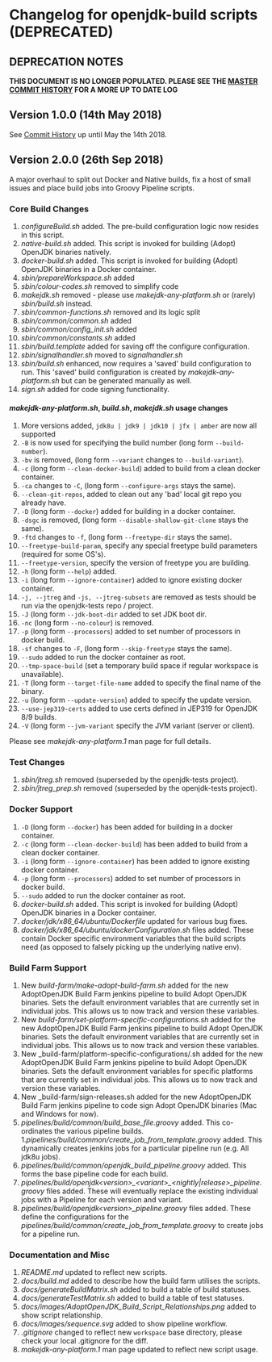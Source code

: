 # Changelog for openjdk-build scripts (DEPRECATED)

## DEPRECATION NOTES

**THIS DOCUMENT IS NO LONGER POPULATED. PLEASE SEE THE [MASTER COMMIT HISTORY](https://github.com/AdoptOpenJDK/openjdk-build/commits/master) FOR A MORE UP TO DATE LOG**

## Version 1.0.0 (14th May 2018)

See [Commit History](https://github.com/AdoptOpenJDK/openjdk-build/commits/master)
up until May the 14th 2018.

## Version 2.0.0 (26th Sep 2018)

A major overhaul to split out Docker and Native builds, fix a host of small
issues and place build jobs into Groovy Pipeline scripts.

### Core Build Changes

1. _configureBuild.sh_ added.  The pre-build configuration logic now resides in
this script.
1. _native-build.sh_ added.  This script is invoked for building (Adopt) OpenJDK
binaries natively.
1. _docker-build.sh_ added.  This script is invoked for building (Adopt) OpenJDK
binaries in a Docker container.
1. _sbin/prepareWorkspace.sh_ added
1. _sbin/colour-codes.sh_ removed to simplify code
1. _makejdk.sh_ removed - please use _makejdk-any-platform.sh_ or (rarely)
_sbin/build.sh_ instead.
1. _sbin/common-functions.sh_ removed and its logic split
1. _sbin/common/common.sh_ added
1. _sbin/common/config_init.sh_ added
1. _sbin/common/constants.sh_ added
1. _sbin/build.template_ added for saving off the configure configuration.
1. _sbin/signalhandler.sh_ moved to _signalhandler.sh_
1. _sbin/build.sh_ enhanced, now requires a 'saved' build configuration to run.
This 'saved' build configuration is created by _makejdk-any-platform.sh_ but
can be generated manually as well.
1. _sign.sh_ added for code signing functionality.

#### _makejdk-any-platform.sh_, _build.sh_, _makejdk.sh_ usage changes

1. More versions added, `jdk8u | jdk9 | jdk10 | jfx | amber` are now all supported
1. `-B` is now used for specifying the build number (long form `--build-number`).
1. `-bv` is removed, (long form `--variant` changes to `--build-variant`).
1. `-c` (long form `--clean-docker-build`) added to build from a clean docker container.
1. `-ca` changes to `-C`, (long form `--configure-args` stays the same).
1. `--clean-git-repos`, added to clean out any 'bad' local git repo you already have.
1. `-D` (long form `--docker`) added for building in a docker container.
1. `-dsgc` is removed, (long form `--disable-shallow-git-clone` stays the same).
1. `-ftd` changes to `-f`, (long form `--freetype-dir` stays the same).
1. `--freetype-build-param`, specify any special freetype build parameters (required for some OS's).
1. `--freetype-version`, specify the version of freetype you are building.
1. `-h` (long form `--help`) added.
1. `-i` (long form `--ignore-container`) added to ignore existing docker container.
1. `-j, --jtreg` and `-js, --jtreg-subsets` are removed as tests should be run via the openjdk-tests repo / project.
1. `-J` (long form `--jdk-boot-dir` added to set JDK boot dir.
1. `-nc` (long form `--no-colour`) is removed.
1. `-p` (long form `--processors`) added to set number of processors in docker build.
1. `-sf` changes to `-F`, (long form `--skip-freetype` stays the same).
1. `--sudo` added to run the docker container as root.
1. `--tmp-space-build` (set a temporary build space if regular workspace is unavailable).
1. `-T` (long form `--target-file-name` added to specify the final name of the binary.
1. `-u` (long form `--update-version`) added to specify the update version.
1. `--use-jep319-certs` added to use certs defined in JEP319 for OpenJDK 8/9 builds.
1. `-V` (long form `--jvm-variant` specify the JVM variant (server or client).

Please see _makejdk-any-platform.1_ man page for full details.

### Test Changes

1. _sbin/jtreg.sh_ removed (superseded by the openjdk-tests project).
1. _sbin/jtreg_prep.sh_ removed (superseded by the openjdk-tests project).

### Docker Support

1. `-D` (long form `--docker`) has been added for building in a docker container.
1. `-c` (long form `--clean-docker-build`) has been added to build from a clean
docker container.
1. `-i` (long form `--ignore-container`) has been added to ignore existing docker
container.
1. `-p` (long form `--processors`) added to set number of processors in docker build.
1. `--sudo` added to run the docker container as root.
1. _docker-build.sh_ added.  This script is invoked for building (Adopt) OpenJDK
binaries in a Docker container.
1. _docker/jdk<X>/x86_64/ubuntu/Dockerfile_ updated for various bug fixes.
1. _docker/jdk<X>/x86_64/ubuntu/dockerConfiguration.sh_ files added.  These
contain Docker specific environment variables that the build scripts need (as
opposed to falsely picking up the underlying native env).

### Build Farm Support

1. New _build-farm/make-adopt-build-farm.sh_ added for the new AdoptOpenJDK
Build Farm jenkins pipeline to build Adopt OpenJDK binaries.  Sets the default
environment variables that are currently set in individual jobs.  This allows
us to now track and version these variables.
1. New _build-farm/set-platform-specific-configurations.sh_ added for the new
AdoptOpenJDK Build Farm jenkins pipeline to build Adopt OpenJDK binaries.  Sets
the default environment variables that are currently set in individual jobs.
This allows us to now track and version these variables.
1. New _build-farm/platform-specific-configurations/<platform>.sh added for
the new AdoptOpenJDK Build Farm jenkins pipeline to build Adopt OpenJDK binaries.
Sets the default environment variables for specific platforms that are currently
set in individual jobs.  This allows us to now track and version these variables.
1. New _build-farm/sign-releases.sh added for the new AdoptOpenJDK Build Farm
jenkins pipeline to code sign Adopt OpenJDK binaries (Mac and Windows for now).
1. _pipelines/build/common/build_base_file.groovy_ added. This co-ordinates the various
 pipeline builds.
1._pipelines/build/common/create\_job\_from\_template.groovy_ added. This dynamically
creates jenkins jobs for a particular pipeline run (e.g. All jdk8u jobs).
1. _pipelines/build/common/openjdk\_build\_pipeline.groovy_ added. This forms the base
pipeline code for each build.
1. _pipelines/build/openjdk\<version\>\_\<variant\>\_\<nightly\|release\>\_pipeline.groovy_
files added.  These will eventually replace the existing individual jobs with a
Pipeline for each version and variant.
1. _pipelines/build/openjdk\<version\>\_pipeline.groovy_
files added. These define the configurations for the
_pipelines/build/common/create\_job\_from\_template.groovy_ to create jobs for a pipeline
 run.

### Documentation and Misc

1. _README.md_ updated to reflect new scripts.
1. _docs/build.md_ added to describe how the build farm utilises the scripts.
1. _docs/generateBuildMatrix.sh_ added to build a table of build statuses.
1. _docs/generateTestMatrix.sh_ added to build a table of test statuses.
1. _docs/images/AdoptOpenJDK_Build_Script_Relationships.png_ added to show script
relationship.
1. _docs/images/sequence.svg_ added to show pipeline workflow.
1. _.gitignore_ changed to reflect new `workspace` base directory, please check
your local .gitignore for the diff.
1. _makejdk-any-platform.1_ man page updated to reflect new script usage.
